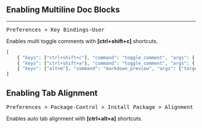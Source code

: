 
## Enabling Multiline Doc Blocks

-----

<kbd>Preferences > Key Bindings-User</kbd>

Enables multi toggle comments with <b>[ctrl+shift+c]</b> shortcuts.

```php
[
	{ "keys": ["ctrl+shift+c"], "command": "toggle_comment", "args": { "block": false } },
	{ "keys": ["ctrl+shift+a"], "command": "toggle_comment", "args": { "block": true } },
	{ "keys": ["alt+m"], "command": "markdown_preview", "args": {"target": "browser", "parser":"markdown"} },
]
```

## Enabling Tab Alignment

<kbd>Preferences > Package-Control > Install Package > Alignment</kbd>

Enables auto tab alignment with <b>[ctrl+alt+a]</b> shortcuts.